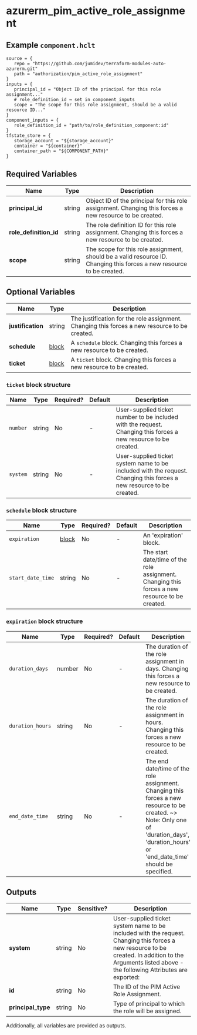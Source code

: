 # azurerm_pim_active_role_assignment



## Example `component.hclt`

```hcl
source = {
   repo = "https://github.com/jumidev/terraform-modules-auto-azurerm.git"   
   path = "authorization/pim_active_role_assignment"   
}
inputs = {
   principal_id = "Object ID of the principal for this role assignment..."   
   # role_definition_id → set in component_inputs
   scope = "The scope for this role assignment, should be a valid resource ID..."   
}
component_inputs = {
   role_definition_id = "path/to/role_definition_component:id"   
}
tfstate_store = {
   storage_account = "${storage_account}"   
   container = "${container}"   
   container_path = "${COMPONENT_PATH}"   
}
```

## Required Variables

| Name | Type |  Description |
| ---- | --------- |  ----------- |
| **principal_id** | string |  Object ID of the principal for this role assignment. Changing this forces a new resource to be created. | 
| **role_definition_id** | string |  The role definition ID for this role assignment. Changing this forces a new resource to be created. | 
| **scope** | string |  The scope for this role assignment, should be a valid resource ID. Changing this forces a new resource to be created. | 

## Optional Variables

| Name | Type |  Description |
| ---- | --------- |  ----------- |
| **justification** | string |  The justification for the role assignment. Changing this forces a new resource to be created. | 
| **schedule** | [block](#schedule-block-structure) |  A `schedule` block. Changing this forces a new resource to be created. | 
| **ticket** | [block](#ticket-block-structure) |  A `ticket` block. Changing this forces a new resource to be created. | 

### `ticket` block structure

| Name | Type | Required? | Default | Description |
| ---- | ---- | --------- | ------- | ----------- |
| `number` | string | No | - | User-supplied ticket number to be included with the request. Changing this forces a new resource to be created. |
| `system` | string | No | - | User-supplied ticket system name to be included with the request. Changing this forces a new resource to be created. |

### `schedule` block structure

| Name | Type | Required? | Default | Description |
| ---- | ---- | --------- | ------- | ----------- |
| `expiration` | [block](#expiration-block-structure) | No | - | An 'expiration' block. |
| `start_date_time` | string | No | - | The start date/time of the role assignment. Changing this forces a new resource to be created. |

### `expiration` block structure

| Name | Type | Required? | Default | Description |
| ---- | ---- | --------- | ------- | ----------- |
| `duration_days` | number | No | - | The duration of the role assignment in days. Changing this forces a new resource to be created. |
| `duration_hours` | string | No | - | The duration of the role assignment in hours. Changing this forces a new resource to be created. |
| `end_date_time` | string | No | - | The end date/time of the role assignment. Changing this forces a new resource to be created. ~> Note: Only one of 'duration_days', 'duration_hours' or 'end_date_time' should be specified. |



## Outputs

| Name | Type | Sensitive? | Description |
| ---- | ---- | --------- | --------- |
| **system** | string | No  | User-supplied ticket system name to be included with the request. Changing this forces a new resource to be created. In addition to the Arguments listed above - the following Attributes are exported: | 
| **id** | string | No  | The ID of the PIM Active Role Assignment. | 
| **principal_type** | string | No  | Type of principal to which the role will be assigned. | 

Additionally, all variables are provided as outputs.

